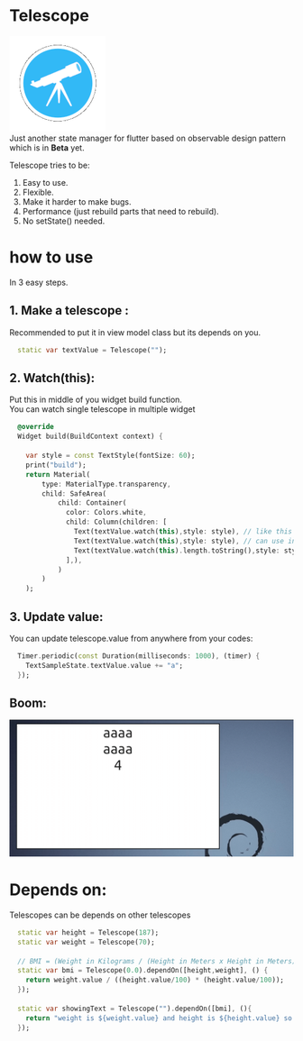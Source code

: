 # Telescope
<img src="telescope.png"> <br>
Just another state manager for flutter based on observable design pattern which is in <b>Beta</b> yet.

Telescope tries to be:
1. Easy to use.
2. Flexible.
3. Make it harder to make bugs.
4. Performance (just rebuild parts that need to rebuild).
5. No setState() needed.


# how to use
In 3 easy steps.

## 1. Make a telescope :
Recommended to put it in view model class but its depends on you.
```dart
  static var textValue = Telescope("");
```

## 2. Watch(this):
Put this in middle of you widget build function.<br>
You can watch single telescope in multiple widget
```dart
  @override
  Widget build(BuildContext context) {

    var style = const TextStyle(fontSize: 60);
    print("build");
    return Material(
        type: MaterialType.transparency,
        child: SafeArea(
            child: Container(
              color: Colors.white,
              child: Column(children: [
                Text(textValue.watch(this),style: style), // like this
                Text(textValue.watch(this),style: style), // can use in multiple times
                Text(textValue.watch(this).length.toString(),style: style),
              ],),
            )
        )
    );
```

## 3. Update value:
You can update telescope.value from anywhere from your codes:

```dart
  Timer.periodic(const Duration(milliseconds: 1000), (timer) {
    TextSampleState.textValue.value += "a";
  });
```

## Boom:

<img src="telescope.gif"> <br>

# Depends on:
Telescopes can be depends on other telescopes

```dart
  static var height = Telescope(187);
  static var weight = Telescope(70);

  // BMI = (Weight in Kilograms / (Height in Meters x Height in Meters))
  static var bmi = Telescope(0.0).dependOn([height,weight], () {
    return weight.value / ((height.value/100) * (height.value/100));
  });

  static var showingText = Telescope("").dependOn([bmi], (){
    return "weight is ${weight.value} and height is ${height.value} so bmi will be ${bmi.value.toString().substring(0,5)}";
  });
```
